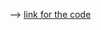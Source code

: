 --> [link for the code](https://leetcode.com/problems/lowest-common-ancestor-of-a-binary-search-tree/description/)
